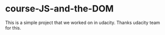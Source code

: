 # course-JS-and-the-DOM
This is a simple project that we worked on in udacity.
Thanks udacity team for this.
